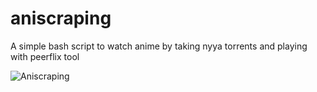 # aniscraping
A simple bash script to watch anime by taking nyya torrents and playing with peerflix tool

![Aniscraping](/https://github.com/IamJony/semi-nord-theme-bluefish/blob/main/Screenshot_2023-05-06-11-27-24_1366x768.png?raw=true)
